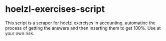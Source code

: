 # hoelzl-exercises-script

This script is a scraper for hoelzl exercises in accounting, automatinc the process of getting the answers and then inserting them to get 100%. Use at your own risk.

